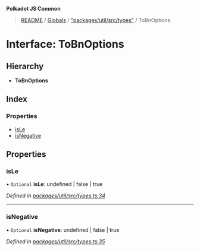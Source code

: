**Polkadot JS Common**

> [README](../README.md) / [Globals](../globals.md) / ["packages/util/src/types"](../modules/_packages_util_src_types_.md) / ToBnOptions

# Interface: ToBnOptions

## Hierarchy

* **ToBnOptions**

## Index

### Properties

* [isLe](_packages_util_src_types_.tobnoptions.md#isle)
* [isNegative](_packages_util_src_types_.tobnoptions.md#isnegative)

## Properties

### isLe

• `Optional` **isLe**: undefined \| false \| true

*Defined in [packages/util/src/types.ts:34](https://github.com/polkadot-js/common/blob/c366e637/packages/util/src/types.ts#L34)*

___

### isNegative

• `Optional` **isNegative**: undefined \| false \| true

*Defined in [packages/util/src/types.ts:35](https://github.com/polkadot-js/common/blob/c366e637/packages/util/src/types.ts#L35)*
